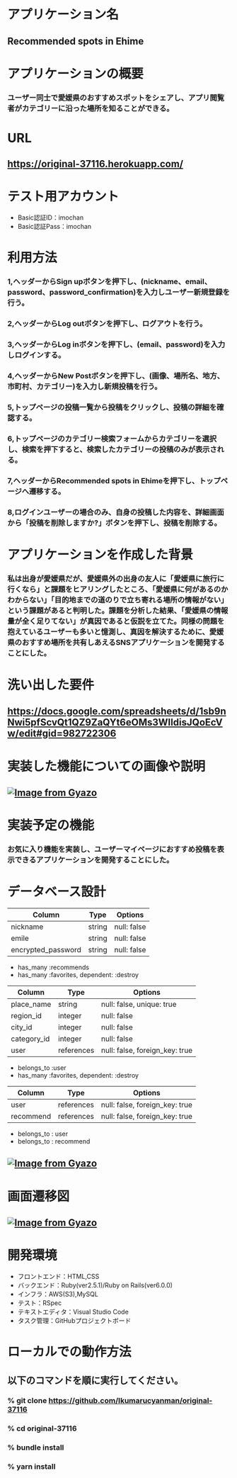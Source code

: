 
# アプリケーション名
## Recommended spots in Ehime


# アプリケーションの概要
### ユーザー同士で愛媛県のおすすめスポットをシェアし、アプリ閲覧者がカテゴリーに沿った場所を知ることができる。


# URL
## https://original-37116.herokuapp.com/


# テスト用アカウント
* Basic認証ID：imochan
* Basic認証Pass：imochan


# 利用方法
### 1,ヘッダーからSign upボタンを押下し、(nickname、email、password、password_confirmation)を入力しユーザー新規登録を行う。
### 2,ヘッダーからLog outボタンを押下し、ログアウトを行う。
### 3,ヘッダーからLog inボタンを押下し、(email、password)を入力しログインする。
### 4,ヘッダーからNew Postボタンを押下し、(画像、場所名、地方、市町村、カテゴリー)を入力し新規投稿を行う。
### 5,トップページの投稿一覧から投稿をクリックし、投稿の詳細を確認する。
### 6,トップページのカテゴリー検索フォームからカテゴリーを選択し、検索を押下すると、検索したカテゴリーの投稿のみが表示される。
### 7,ヘッダーからRecommended spots in Ehimeを押下し、トップページへ遷移する。
### 8,ログインユーザーの場合のみ、自身の投稿した内容を、詳細画面から「投稿を削除しますか?」ボタンを押下し、投稿を削除する。


# アプリケーションを作成した背景
### 私は出身が愛媛県だが、愛媛県外の出身の友人に「愛媛県に旅行に行くなら」と課題をヒアリングしたところ、「愛媛県に何があるのかわからない」「目的地までの道のりで立ち寄れる場所の情報がない」という課題があると判明した。課題を分析した結果、「愛媛県の情報量が全く足りてない」が真因であると仮説を立てた。同様の問題を抱えているユーザーも多いと憶測し、真因を解決するために、愛媛県のおすすめ場所を共有しあえるSNSアプリケーションを開発することにした。


# 洗い出した要件
## https://docs.google.com/spreadsheets/d/1sb9nNwi5pfScvQt1QZ9ZaQYt6eOMs3WIIdisJQoEcVw/edit#gid=982722306


# 実装した機能についての画像や説明
## [![Image from Gyazo](https://i.gyazo.com/7ac903dd82cce6a9e2ab20a9772ce09e.jpg)](https://gyazo.com/7ac903dd82cce6a9e2ab20a9772ce09e)

# 実装予定の機能
### お気に入り機能を実装し、ユーザーマイページにおすすめ投稿を表示できるアプリケーションを開発することにした。


# データベース設計

<!-- users テーブル -->

| Column             | Type   | Options     |
| ------------------ | ------ | ----------- |
| nickname           | string | null: false |
| emile              | string | null: false |
| encrypted_password | string | null: false |

<!-- Association -->

- has_many :recommends
- has_many :favorites, dependent: :destroy

<!-- recommends テーブル -->

| Column      | Type       | Options                        |
| ----------- | ---------- | ------------------------------ |
| place_name  | string     | null: false, unique: true      |
| region_id   | integer    | null: false                    |
| city_id     | integer    | null: false                    |
| category_id | integer    | null: false                    |
| user        | references | null: false, foreign_key: true |

<!-- Association -->

- belongs_to :user
- has_many :favorites, dependent: :destroy

<!-- favorites テーブル -->

| Column    | Type       | Options                        |
| --------- | ---------- | ------------------------------ |
| user      | references | null: false, foreign_key: true |
| recommend | references | null: false, foreign_key: true |

<!-- Association -->

- belongs_to : user
- belongs_to : recommend

## [![Image from Gyazo](https://i.gyazo.com/fbc331636b9f8fc777d7b6bd6b17c084.png)](https://gyazo.com/fbc331636b9f8fc777d7b6bd6b17c084)

# 画面遷移図
## [![Image from Gyazo](https://i.gyazo.com/4da11b9753af5f95493c6afabe44750d.png)](https://gyazo.com/4da11b9753af5f95493c6afabe44750d)

# 開発環境
* フロントエンド：HTML,CSS
* バックエンド：Ruby(ver2.5.1)/Ruby on Rails(ver6.0.0)
* インフラ：AWS(S3),MySQL
* テスト：RSpec
* テキストエディタ：Visual Studio Code
* タスク管理：GitHubプロジェクトボード


# ローカルでの動作方法
## 以下のコマンドを順に実行してください。
### % git clone https://github.com/Ikumarucyanman/original-37116
### % cd original-37116
### % bundle install
### % yarn install